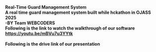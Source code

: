 <b>Real-Time Guard Management System<b><br>
A real time guard management system built while hckathon in OJASS 2025<br>
-BY Team WEBCODERS <br>
Following is the link to watch the walkthrough of our software<br>
https://youtu.be/mBVu7u3YYtk
<br>
<br>
Following is the drive link of our presentation <br>

